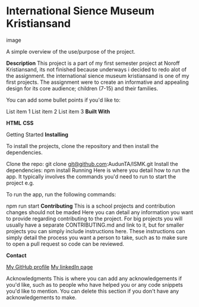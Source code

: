 # International Sience Museum Kristiansand 
image

A simple overview of the use/purpose of the project.

**Description**
This project is a part of my first semester project at Noroff Kristiansand, its not finished because underways i decided to redo alot of the assignment.
the international sience museum kristiansand is one of my first projects. The assignment were to create an informative and appealing design for its core audience; children (7-15)
and their families.

You can add some bullet points if you'd like to:

List item 1
List item 2
List item 3
**Built With**

**HTML**
**CSS**


Getting Started
**Installing**

To install the projects, clone the repository and then install the dependencies.

Clone the repo:
git clone git@github.com:AudunTA/ISMK.git
Install the dependencies:
npm install
Running
Here is where you detail how to run the app. It typically involves the commands you'd need to run to start the project e.g.

To run the app, run the following commands:

npm run start
**Contributing**
This is a school projects and contribution changes should not be maded
Here you can detail any information you want to provide regarding contributing to the project. For big projects you will usually have a separate CONTRIBUTING.md and link to it, but for smaller projects you can simply include instructions here. These instructions can simply detail the process you want a person to take, such as to make sure to open a pull request so code can be reviewed.

**Contact**

[My GitHub profile](https://github.com/AudunTA)
[My linkedIn page](https://www.linkedin.com/in/audun-thompson-anderssen-79b3b3222/)


Acknowledgments
This is where you can add any acknowledgements if you'd like, such as to people who have helped you or any code snippets you'd like to mention. You can delete this section if you don't have any acknowledgements to make.
